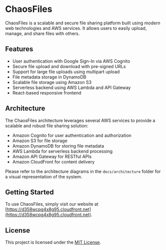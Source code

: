 # ChaosFiles

ChaosFiles is a scalable and secure file sharing platform built using modern web technologies and AWS services. It allows users to easily upload, manage, and share files with others.

## Features

- User authentication with Google Sign-In via AWS Cognito
- Secure file upload and download with pre-signed URLs
- Support for large file uploads using multipart upload
- File metadata storage in DynamoDB
- Scalable file storage using Amazon S3
- Serverless backend using AWS Lambda and API Gateway
- React-based responsive frontend

## Architecture

The ChaosFiles architecture leverages several AWS services to provide a scalable and robust file sharing solution:

- Amazon Cognito for user authentication and authorization
- Amazon S3 for file storage
- Amazon DynamoDB for storing file metadata
- AWS Lambda for serverless backend processing
- Amazon API Gateway for RESTful APIs
- Amazon CloudFront for content delivery

Please refer to the architecture diagrams in the `docs/architecture` folder for a visual representation of the system.

## Getting Started

To use ChaosFiles, simply visit our website at [https://d358wcpg4x8g95.cloudfront.net](https://d358wcpg4x8g95.cloudfront.net).

## License

This project is licensed under the [MIT License](LICENSE).
